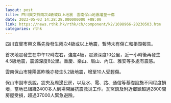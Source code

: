 ```yaml
---
layout: post
title: 四川興文縣兩次4級或以上地震　雲南保山地震增至十傷
date: 2023-05-03 14:28:28.000000000 +08:00
link: https://news.rthk.hk/rthk/ch/component/k2/1698966-20230503.htm
categories: rthk
---
```


四川宜賓市興文縣先後發生兩次4級或以上地震，暫時未有傷亡和損毀報告。

首次地震發生在中午12時左右，強度4級，震源深度10公里，近一小時後再發生4.5級地震，震源深度8公里。重慶、樂山、眉山、內江、雅安等多處有震感。

雲南保山市隆陽區昨晚亦發生5.2級地震，增至10人受輕傷。

保山市副市長說，震央及周邊民房，以及水、電、路、通信等基礎設施不同程度損壞，當地已組織2400多人到場開展抗震救災工作。瓦窯鎮及附近鄉鎮超過2800間房屋受損，超過37000人緊急避險。
